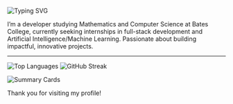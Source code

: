 <!-- GREETING_START -->
![Typing SVG](https://readme-typing-svg.demolab.com?font=Montserrat&font-weight=700&size=40&duration=2500&pause=1000&center=true&multiline=true&width=800&height=160&lines=Hi+there%F0%9F%91%8B%2C%0Amy+name+is+Paul+Adutwum)
<!-- GREETING_END -->
 I’m a developer studying Mathematics and Computer Science at Bates College, currently seeking internships in full-stack development and Artificial Intelligence/Machine Learning. Passionate about building impactful, innovative projects.
____

<p>
  <!-- Top Languages -->
<img 
  src="https://github-readme-stats.vercel.app/api/top-langs/?username=PaulAdutwum&layout=compact&langs_count=10&theme=radical" 
  alt="Top Languages" 
/>
  <!-- Streak Stats -->
 <img 
  src="https://github-readme-streak-stats.herokuapp.com/?user=PaulAdutwum&theme=radical&hide_border=true&date_format=M%20j%5B%2C%20Y%5D" 
  alt="GitHub Streak" 
/>


 
</p>

![Summary Cards](https://raw.githubusercontent.com/PaulAdutwum/PaulAdutwum/main/profile-summary-card-output/github/3-stats.svg)


 Thank you for visiting my profile!
